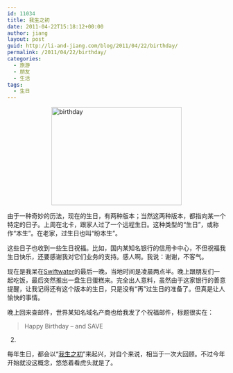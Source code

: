 ```yaml
---
id: 11034
title: 我生之初
date: 2011-04-22T15:18:12+00:00
author: jiang
layout: post
guid: http://li-and-jiang.com/blog/2011/04/22/birthday/
permalink: /2011/04/22/birthday/
categories:
  - 旅游
  - 朋友
  - 生活
tags:
  - 生日
---
```

[<img title="birthday" style="border-top-width: 0px; display: block; border-left-width: 0px; float: none; border-bottom-width: 0px; margin-left: auto; margin-right: auto; border-right-width: 0px" height="226" alt="birthday" src="http://jiangtanghu.com/cn/wp-content/uploads/2011/04/birthday-thumb.jpg" width="300" border="0" />](http://jiangtanghu.com/cn/wp-content/uploads/2011/04/birthday.jpg)

由于一种奇妙的历法，现在的生日，有两种版本；当然这两种版本，都指向某一个特定的日子。上周在北卡，跟家人过了一个远程生日。这种类型的“生日”，或称作“本生”。在老家，过生日也叫“盼本生”。

这些日子也收到一些生日祝福。比如，国内某知名银行的信用卡中心，不但祝福我生日快乐，还要感谢我对它们业务的支持。感人啊。我说：谢谢，不客气。

现在是我呆在[Swiftwater](http://en.wikipedia.org/wiki/Swiftwater,_Pennsylvania)的最后一晚，当地时间是凌晨两点半。晚上跟朋友们一起吃饭，最后突然推出一盘生日蛋糕来。完全出人意料，虽然由于这家银行的善意提醒，让我记得还有这个版本的生日，只是没有“再”过生日的准备了。但真是让人愉快的事情。

晚上回来查邮件，世界某知名域名产商也给我发了个祝福邮件，标题很实在：

> Happy Birthday &#8211; and SAVE

2.

每年生日，都会以“[我生之初](http://li-and-jiang.com/blog/2008/01/18/%E7%94%9F%E6%97%A5/)”来起兴，对自个来说，相当于一次大回顾。不过今年开始就没这概念，悠悠着看虎头就是了。